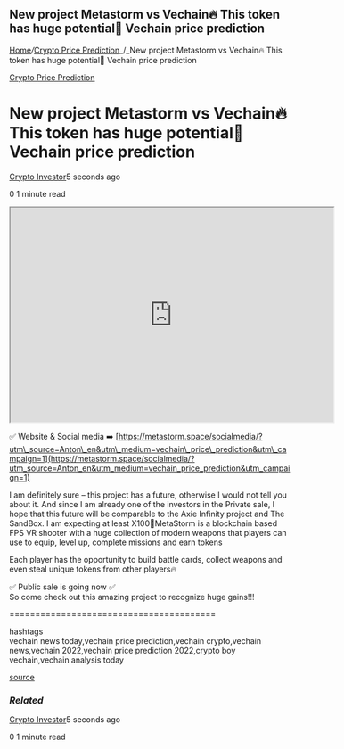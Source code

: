 ## New project Metastorm vs Vechain🔥 This token has huge potential🚀 Vechain price prediction

[Home](https://cryptogemtokens.com/)_/_[Crypto Price Prediction](https://cryptogemtokens.com/category/price-prediction/)_/_New project Metastorm vs Vechain🔥 This token has huge potential🚀 Vechain price prediction

[Crypto Price Prediction](https://cryptogemtokens.com/category/price-prediction/)

New project Metastorm vs Vechain🔥 This token has huge potential🚀 Vechain price prediction
===========================================================================================

[Crypto Investor](https://cryptogemtokens.com/author/crypto_investor/)5 seconds ago

0 1 minute read

<iframe width="580" height="385" src="https://www.youtube.com/embed/vwceOM3q6B0?rel=0&amp;autoplay=1&amp;autoplay=1&amp;hl=en&amp;modestbranding=1"></iframe>  
  
✅ Website & Social media ➡️ [https://metastorm.space/socialmedia/?utm\_source=Anton\_en&utm\_medium=vechain\_price\_prediction&utm\_campaign=1](https://metastorm.space/socialmedia/?utm_source=Anton_en&utm_medium=vechain_price_prediction&utm_campaign=1)

I am definitely sure – this project has a future, otherwise I would not tell you about it. And since I am already one of the investors in the Private sale, I hope that this future will be comparable to the Axie Infinity project and The SandBox. I am expecting at least X100🚀MetaStorm is a blockchain based FPS VR shooter with a huge collection of modern weapons that players can use to equip, level up, complete missions and earn tokens

Each player has the opportunity to build battle cards, collect weapons and even steal unique tokens from other players🔥

✅ Public sale is going now ✅  
So come check out this amazing project to recognize huge gains!!!

\========================================

hashtags  
vechain news today,vechain price prediction,vechain crypto,vechain news,vechain 2022,vechain price prediction 2022,crypto boy vechain,vechain analysis today  
  
[source](https://www.youtube.com/watch?v=vwceOM3q6B0)

### _Related_

[Crypto Investor](https://cryptogemtokens.com/author/crypto_investor/)5 seconds ago

0 1 minute read